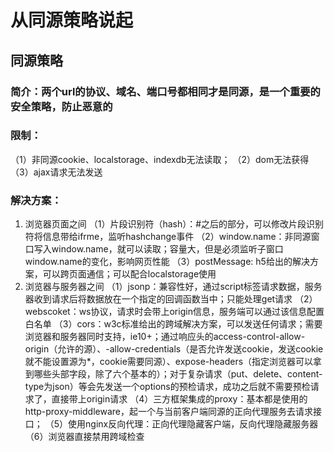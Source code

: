 # 从同源策略说起
## 同源策略
### 简介：两个url的协议、域名、端口号都相同才是同源，是一个重要的安全策略，防止恶意的
### 限制：
（1）非同源cookie、localstorage、indexdb无法读取；
（2）dom无法获得
（3）ajax请求无法发送
### 解决方案：
1. 浏览器页面之间
（1）片段识别符（hash）：#之后的部分，可以修改片段识别符将信息带给ifrme，监听hashchange事件
（2）window.name：非同源窗口写入window.name，就可以读取；容量大，但是必须监听子窗口window.name的变化，影响网页性能
（3）postMessage: h5给出的解决方案，可以跨页面通信；可以配合localstorage使用
2. 浏览器与服务器之间
（1）jsonp：兼容性好，通过script标签请求数据，服务器收到请求后将数据放在一个指定的回调函数当中；只能处理get请求
（2）webscoket：ws协议，请求时会带上origin信息，服务端可以通过该信息配置白名单
（3）cors：w3c标准给出的跨域解决方案，可以发送任何请求；需要浏览器和服务器同时支持，ie10+；通过响应头的access-control-allow-origin（允许的源）、-allow-credentials（是否允许发送cookie，发送cookie就不能设置源为*，cookie需要同源）、expose-headers（指定浏览器可以拿到哪些头部字段，除了六个基本的）；对于复杂请求（put、delete、content-type为json）等会先发送一个options的预检请求，成功之后就不需要预检请求了，直接带上origin请求
（4）三方框架集成的proxy：基本都是使用的http-proxy-middleware，起一个与当前客户端同源的正向代理服务去请求接口；
（5）使用nginx反向代理：正向代理隐藏客户端，反向代理隐藏服务器
（6）浏览器直接禁用跨域检查